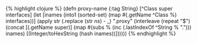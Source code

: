 {% highlight clojure %}
(defn proxy-name
 {:tag String} 
 [^Class super interfaces]
  (let [inames (into1 (sorted-set) (map #(.getName ^Class %) interfaces))]
    (apply str (.replace (str *ns*) \- \_) ".proxy"
      (interleave (repeat "$")
        (concat
          [(.getName super)]
          (map #(subs % (inc (.lastIndexOf ^String % "."))) inames)
          [(Integer/toHexString (hash inames))])))))
{% endhighlight %}
